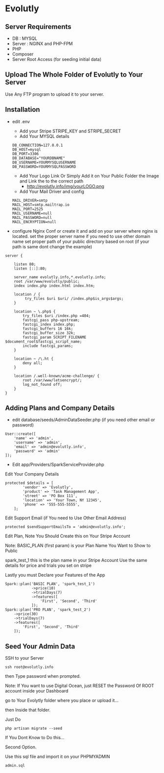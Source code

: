 # Evolutly

## Server Requirements
- DB : MYSQL
- Server : NGINX and PHP-FPM
- PHP
- Composer
- Server Root Access (for seeding initial data)


## Upload The Whole Folder of Evolutly to Your Server

Use Any FTP program to upload it to your server.

## Installation

-  edit .env
    - Add your Stripe STRIPE_KEY and  STRIPE_SECRET
    - Add Your MYSQL details
    ```
    DB_CONNECTION=127.0.0.1
    DB_HOST=mysql
    DB_PORT=3306
    DB_DATABASE="YOURDBNAME"
    DB_USERNAME=YOURMYSQLUSERNAME
    DB_PASSWORD=YOURMYSQLPASSWORD
    ```
    - Add Your Logo Link Or Simply Add it on Your Public Folder the Image and Link the to the correct path
        - http://evolutly.info/img/yourLOGO.png
    - Add Your Mail Driver and config
    ```
    MAIL_DRIVER=smtp
    MAIL_HOST=smtp.mailtrap.io
    MAIL_PORT=2525
    MAIL_USERNAME=null
    MAIL_PASSWORD=null
    MAIL_ENCRYPTION=null
    ```

- configure Nginx Conf or create it and add on your server where nginx is located.
set the proper server name if you need to use other domain name
set proper path of your public directory based on root (if your path is same dont change the example)

```
server {

    listen 80;
    listen [::]:80;
    
    server_name evolutly.info,*.evolutly.info;
    root /var/www/evolutly/public;
    index index.php index.html index.htm;

    location / {
         try_files $uri $uri/ /index.php$is_args$args;
    }

    location ~ \.php$ {
        try_files $uri /index.php =404;
        fastcgi_pass php-upstream;
        fastcgi_index index.php;
        fastcgi_buffers 16 16k;
        fastcgi_buffer_size 32k;
        fastcgi_param SCRIPT_FILENAME $document_root$fastcgi_script_name;
        include fastcgi_params;
    }

    location ~ /\.ht {
        deny all;
    }

    location /.well-known/acme-challenge/ {
        root /var/www/letsencrypt/;
        log_not_found off;
    }
}

```

## Adding Plans and Company Details

- edit database/seeds/AdminDataSeeder.php (if you need other email or password)
```
User::create([
    'name' => 'admin',
    'username' => 'admin',
    'email' => 'admin@evolutly.info',
    'password' => 'admin'
]);
```

- Edit app/Providers/SparkServiceProvider.php

Edit Your Company Details
```
protected $details = [
        'vendor' => 'Evolutly',
        'product' => 'Task Management App',
        'street' => 'PO Box 111',
        'location' => 'Your Town, NY 12345',
        'phone' => '555-555-5555',
    ];
```
Edit Support Email (if You need to Use Other Email Address)
```
protected $sendSupportEmailsTo = 'admin@evolutly.info';
```

Edit Plan, Note You Should Create this on Your Stripe Account

Note: BASIC_PLAN (first param) is your Plan Name You Want to Show to Public

spark_test_1 this is the plan name in your Stripe Account
Use the same details for price and trials you set on stripe

Lastly you must Declare your Features of the App
```
Spark::plan('BASIC PLAN', 'spark_test_1')
            ->price(10)
            ->trialDays(7)
            ->features([
                'First', 'Second', 'Third'
            ]);
Spark::plan('PRO PLAN', 'spark_test_2')
    ->price(30)
    ->trialDays(7)
    ->features([
        'First', 'Second', 'Third'
    ]);
```

## Seed Your Admin Data

SSH to your Server

```
ssh root@evolutly.info
```
then Type password when prompted.

Note: If You want to use Digital Ocean, just RESET the Password Of ROOT account inside your Dashboard


go to Your Evolytly folder where you place or upload it...

then Inside that folder.

Just Do 

```
php artisan migrate --seed
```

If You Dont Know to Do this...

Second Option.

Use this sql file and import it on your PHPMYADMIN

```
admin.sql
```






